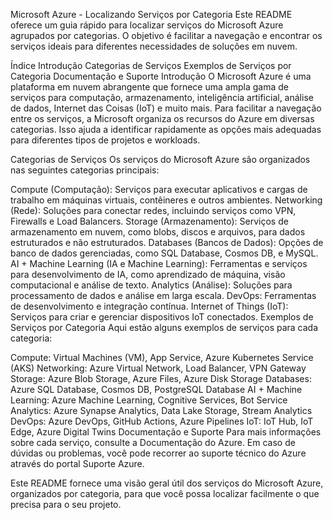 Microsoft Azure - Localizando Serviços por Categoria
Este README oferece um guia rápido para localizar serviços do Microsoft Azure agrupados por categorias. O objetivo é facilitar a navegação e encontrar os serviços ideais para diferentes necessidades de soluções em nuvem.

Índice
Introdução
Categorias de Serviços
Exemplos de Serviços por Categoria
Documentação e Suporte
Introdução
O Microsoft Azure é uma plataforma em nuvem abrangente que fornece uma ampla gama de serviços para computação, armazenamento, inteligência artificial, análise de dados, Internet das Coisas (IoT) e muito mais. Para facilitar a navegação entre os serviços, a Microsoft organiza os recursos do Azure em diversas categorias. Isso ajuda a identificar rapidamente as opções mais adequadas para diferentes tipos de projetos e workloads.

Categorias de Serviços
Os serviços do Microsoft Azure são organizados nas seguintes categorias principais:

Compute (Computação): Serviços para executar aplicativos e cargas de trabalho em máquinas virtuais, contêineres e outros ambientes.
Networking (Rede): Soluções para conectar redes, incluindo serviços como VPN, Firewalls e Load Balancers.
Storage (Armazenamento): Serviços de armazenamento em nuvem, como blobs, discos e arquivos, para dados estruturados e não estruturados.
Databases (Bancos de Dados): Opções de banco de dados gerenciadas, como SQL Database, Cosmos DB, e MySQL.
AI + Machine Learning (IA e Machine Learning): Ferramentas e serviços para desenvolvimento de IA, como aprendizado de máquina, visão computacional e análise de texto.
Analytics (Análise): Soluções para processamento de dados e análise em larga escala.
DevOps: Ferramentas de desenvolvimento e integração contínua.
Internet of Things (IoT): Serviços para criar e gerenciar dispositivos IoT conectados.
Exemplos de Serviços por Categoria
Aqui estão alguns exemplos de serviços para cada categoria:

Compute: Virtual Machines (VM), App Service, Azure Kubernetes Service (AKS)
Networking: Azure Virtual Network, Load Balancer, VPN Gateway
Storage: Azure Blob Storage, Azure Files, Azure Disk Storage
Databases: Azure SQL Database, Cosmos DB, PostgreSQL Database
AI + Machine Learning: Azure Machine Learning, Cognitive Services, Bot Service
Analytics: Azure Synapse Analytics, Data Lake Storage, Stream Analytics
DevOps: Azure DevOps, GitHub Actions, Azure Pipelines
IoT: IoT Hub, IoT Edge, Azure Digital Twins
Documentação e Suporte
Para mais informações sobre cada serviço, consulte a Documentação do Azure. Em caso de dúvidas ou problemas, você pode recorrer ao suporte técnico do Azure através do portal Suporte Azure.

Este README fornece uma visão geral útil dos serviços do Microsoft Azure, organizados por categoria, para que você possa localizar facilmente o que precisa para o seu projeto.
